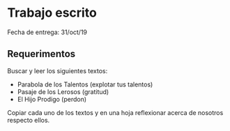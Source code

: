 # Trabajo escrito

Fecha de entrega: 31/oct/19

## Requerimentos

Buscar y leer los siguientes textos:

- Parabola de los Talentos (explotar tus talentos)
- Pasaje de los Lerosos (gratitud)
- El Hijo Prodigo (perdon)

Copiar cada uno de los textos y en una hoja reflexionar acerca de nosotros respecto ellos.